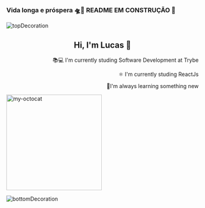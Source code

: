 
 ### Vida longa e próspera 🛸🖖 README EM CONSTRUÇÃO 🔨

![topDecoration](https://github.com/LucasSilvaMarts/LucasSilvaMarts/blob/main/wave.svg)

<h2 align="center">Hi, I'm Lucas 🖖</h2>

<div align="right" margin-top="30px">
 <p {margin:1em 0!important;line-height:1.5em!important;}>📚💻 I'm currently studing Software Development at Trybe</p>
 <p>⚛ I'm currently studing ReactJs</p>
 <p>📝I'm always learning something new</p>
</div>

<div align="left">
  <img src="https://github.com/LucasSilvaMarts/LucasSilvaMarts/blob/main/my-octocat.png" alt="my-octocat"  height="250px">
</div>




![bottomDecoration](https://github.com/LucasSilvaMarts/LucasSilvaMarts/blob/main/wave%20bottom.svg)
